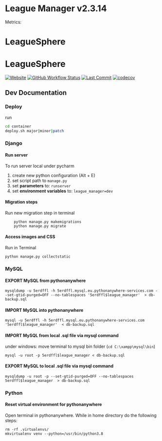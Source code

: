 # League Manager v2.3.14

Metrics:

# LeagueSphere

# LeagueSphere

[![Website](https://img.shields.io/website?url=https%3A%2F%2Fleaguesphere.app&style=for-the-badge)](https://leaguesphere.app)
[![GitHub Workflow Status](https://img.shields.io/github/actions/workflow/status/dachrisch/leaguesphere/ci.yml?branch=main&style=for-the-badge)](https://github.com/dachrisch/leaguesphere/actions)
[![Last Commit](https://img.shields.io/github/last-commit/dachrisch/leaguesphere?style=for-the-badge)](https://github.com/dachrisch/leaguesphere/commits/main)
[![codecov](https://img.shields.io/codecov/c/github/dachrisch/leaguesphere?style=for-the-badge)](https://codecov.io/gh/dachrisch/leaguesphere)

## Dev Documentation

### Deploy
run 
```bash
cd container
deploy.sh major|minor|patch
``` 

### Django

#### Run server

To run server local under pycharm

1. create new python configuration (Alt + E)
  1. set script path to `manage.py`
  2. set **parameters** to: `runserver`
  3. set **environment variables** to: `league_manager=dev`

#### Migration steps

Run new migration step in terminal

```
    python manage.py makemigrations
    python manage.py migrate
```

#### Access images and CSS

Run in Terminal

```
python manage.py collectstatic
```

### MySQL

#### EXPORT MySQL from pythonanywhere

    mysqldump -u 5erdffl -h 5erdffl.mysql.eu.pythonanywhere-services.com --set-gtid-purged=OFF --no-tablespaces '5erdffl$league_manager'  > db-backup.sql

#### IMPORT MySQL into pythonanywhere

    mysql -u 5erdffl -h 5erdffl.mysql.eu.pythonanywhere-services.com '5erdffl$league_manager'  < db-backup.sql

#### IMPORT MySQL from local .sql file via mysql command

under windows: move terminal to mysql bin folder (`cd C:\xampp\mysql\bin`)

    mysql -u root -p 5erdffl$league_manager < db-backup.sql

#### EXPORT MySQL to local .sql file via mysql command

    mysqldump -u root -p --set-gtid-purged=OFF --no-tablespaces 5erdffl$league_manager  > db-backup.sql

### Python

#### Reset virtual environment for pythonanywhere

Open terminal in pythonanywhere. While in home directory do the following steps:

    rm -rf .virtualenvs/
    mkvirtualenv venv --python=/usr/bin/python3.8
